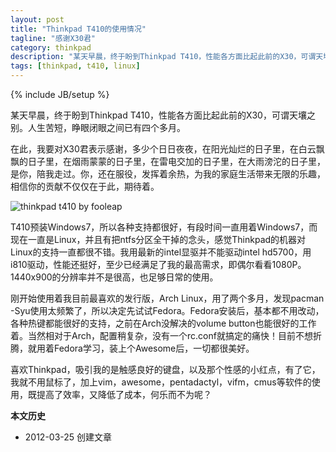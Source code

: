 ```yaml
---
layout: post
title: "Thinkpad T410的使用情况"
tagline: "感谢X30君"
category: thinkpad
description: "某天早晨，终于盼到Thinkpad T410，性能各方面比起此前的X30，可谓天壤之别。人生苦短，睁眼闭眼之间已有四个多月。"
tags: [thinkpad, t410, linux]
---
```

{% include JB/setup %}

某天早晨，终于盼到Thinkpad T410，性能各方面比起此前的X30，可谓天壤之别。人生苦短，睁眼闭眼之间已有四个多月。

在此，我要对X30君表示感谢，多少个日日夜夜，在阳光灿烂的日子里，在白云飘飘的日子里，在烟雨蒙蒙的日子里，在雷电交加的日子里，在大雨滂沱的日子里，是你，陪我走过。你，还在服役，发挥着余热，为我的家庭生活带来无限的乐趣，相信你的贡献不仅仅在于此，期待着。

![thinkpad t410 by fooleap](http://pic.yupoo.com/fooleap_v/BUC76KbH/djN6i.jpg)

T410预装Windows7，所以各种支持都很好，有段时间一直用着Windows7，而现在一直是Linux，并且有把ntfs分区全干掉的念头，感觉Thinkpad的机器对Linux的支持一直都很不错。我用最新的intel显驱并不能驱动intel hd5700，用i810驱动，性能还挺好，至少已经满足了我的最高需求，即偶尔看看1080P。1440x900的分辨率并不是很高，也足够日常的使用。

刚开始使用着我目前最喜欢的发行版，Arch Linux，用了两个多月，发现pacman -Syu使用太频繁了，所以决定先试试Fedora。Fedora安装后，基本都不用改动，各种热键都能很好的支持，之前在Arch没解决的volume button也能很好的工作着。当然相对于Arch，配置稍复杂，没有一个rc.conf就搞定的痛快！目前不想折腾，就用着Fedora学习，装上个Awesome后，一切都很美好。

喜欢Thinkpad，吸引我的是触感良好的键盘，以及那个性感的小红点，有了它，我就不用鼠标了，加上vim，awesome，pentadactyl，vifm，cmus等软件的使用，既提高了效率，又降低了成本，何乐而不为呢？

**本文历史**

* 2012-03-25 创建文章
